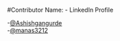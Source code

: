 #Contributor Name: - LinkedIn Profile

-[@Ashishgangurde](https://www.linkedin.com/in/ashish-gangurde/)  
-[@manas3212](www.linkedin.com/in/manas-jain-185b5522a)

